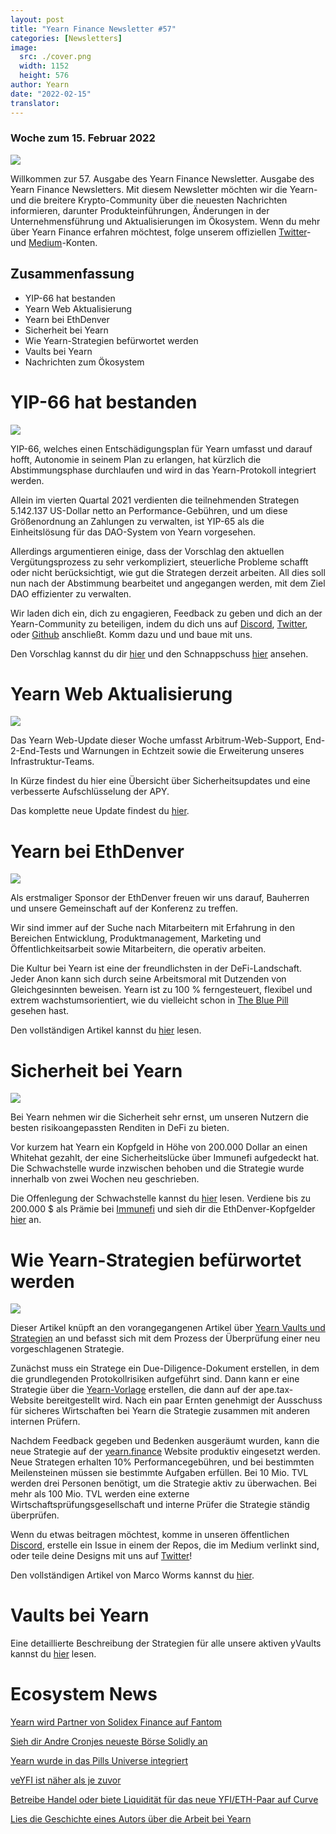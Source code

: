 ```yaml
---
layout: post
title: "Yearn Finance Newsletter #57"
categories: [Newsletters]
image:
  src: ./cover.png
  width: 1152
  height: 576
author: Yearn
date: "2022-02-15"
translator:
---
```

### Woche zum 15. Februar 2022


![](./image1.jpg?w=1456&h=733)

Willkommen zur 57. Ausgabe des Yearn Finance Newsletter. Ausgabe des Yearn Finance Newsletters. Mit diesem Newsletter möchten wir die Yearn- und die breitere Krypto-Community über die neuesten Nachrichten informieren, darunter Produkteinführungen, Änderungen in der Unternehmensführung und Aktualisierungen im Ökosystem. Wenn du mehr über Yearn Finance erfahren möchtest, folge unserem offiziellen [Twitter](https://twitter.com/iearnfinance)- und [Medium](https://medium.com/iearn)-Konten.

## Zusammenfassung

- YIP-66 hat bestanden
- Yearn Web Aktualisierung
- Yearn bei EthDenver
- Sicherheit bei Yearn
- Wie Yearn-Strategien befürwortet werden
- Vaults bei Yearn
- Nachrichten zum Ökosystem

# YIP-66 hat bestanden

![](./image2.jpg?w=200&h=200)

YIP-66, welches einen Entschädigungsplan für Yearn umfasst und darauf hofft, Autonomie in seinem Plan zu erlangen, hat kürzlich die Abstimmungsphase durchlaufen und wird in das Yearn-Protokoll integriert werden.

Allein im vierten Quartal 2021 verdienten die teilnehmenden Strategen 5.142.137 US-Dollar netto an Performance-Gebühren, und um diese Größenordnung an Zahlungen zu verwalten, ist YIP-65 als die Einheitslösung für das DAO-System von Yearn vorgesehen.

Allerdings argumentieren einige, dass der Vorschlag den aktuellen Vergütungsprozess zu sehr verkompliziert, steuerliche Probleme schafft oder nicht berücksichtigt, wie gut die Strategen derzeit arbeiten. All dies soll nun nach der Abstimmung bearbeitet und angegangen werden, mit dem Ziel DAO effizienter zu verwalten.

Wir laden dich ein, dich zu engagieren, Feedback zu geben und dich an der Yearn-Community zu beteiligen, indem du dich uns auf [Discord](https://discord.gg/8rF374XkXy), [Twitter](http://twitter.com/iearnfinance), oder [Github](http://github.com/yearn) anschließt. Komm dazu und und baue mit uns.

Den Vorschlag kannst du dir [hier](https://gov.yearn.finance/t/proposal-streamlining-contributor-compensation/12247) und den Schnappschuss [hier](https://snapshot.org/#/ybaby.eth/proposal/0x804d3765e70d6e4f0f0a225222dadd396cd328595d5fd097b732b36fdf8e6af6) ansehen.


# Yearn Web Aktualisierung

![](./image3.jpg?w=450&h=367)

Das Yearn Web-Update dieser Woche umfasst Arbitrum-Web-Support, End-2-End-Tests und Warnungen in Echtzeit sowie die Erweiterung unseres Infrastruktur-Teams.

In Kürze findest du hier eine Übersicht über Sicherheitsupdates und eine verbesserte Aufschlüsselung der APY.

Das komplette neue Update findest du [hier](https://yearnweb.substack.com/p/yearn-web-engineering-update-160?r=2y79e&utm_campaign=post&utm_medium=web).

# Yearn bei EthDenver

![](./image4.jpg?w=1328&h=654)

Als erstmaliger Sponsor der EthDenver freuen wir uns darauf, Bauherren und unsere Gemeinschaft auf der Konferenz zu treffen.

Wir sind immer auf der Suche nach Mitarbeitern mit Erfahrung in den Bereichen Entwicklung, Produktmanagement, Marketing und Öffentlichkeitsarbeit sowie Mitarbeitern, die operativ arbeiten.

Die Kultur bei Yearn ist eine der freundlichsten in der DeFi-Landschaft. Jeder Anon kann sich durch seine Arbeitsmoral mit Dutzenden von Gleichgesinnten beweisen. Yearn ist zu 100 % ferngesteuert, flexibel und extrem wachstumsorientiert, wie du vielleicht schon in [The Blue Pill](https://thebluepill.eth.limo/) gesehen hast.

Den vollständigen Artikel kannst du [hier](https://medium.com/iearn/yearn-finance-will-be-at-ethdenver-we-are-looking-for-people-to-join-our-team-83ed3aa20269) lesen.


# Sicherheit bei Yearn

![](./image5.jpg?w=945&h=408)

Bei Yearn nehmen wir die Sicherheit sehr ernst, um unseren Nutzern die besten risikoangepassten Renditen in DeFi zu bieten.

Vor kurzem hat Yearn ein Kopfgeld in Höhe von 200.000 Dollar an einen Whitehat gezahlt, der eine Sicherheitslücke über Immunefi aufgedeckt hat. Die Schwachstelle wurde inzwischen behoben und die Strategie wurde innerhalb von zwei Wochen neu geschrieben.

Die Offenlegung der Schwachstelle kannst du [hier](https://github.com/yearn/yearn-security/blob/master/disclosures/2022-01-30.md) lesen. Verdiene bis zu 200.000 $ als Prämie bei [Immunefi](https://immunefi.com/bounty/yearnfinance/) und sieh dir die EthDenver-Kopfgelder [hier](https://www.ethdenver.com/bounties/yearn-finance) an.


# Wie Yearn-Strategien befürwortet werden

![](./image6.jpg?w=1400&h=707)

Dieser Artikel knüpft an den vorangegangenen Artikel über [Yearn Vaults und Strategien](https://medium.com/iearn/yearn-finance-explained-what-are-vaults-and-strategies-96970560432) an und befasst sich mit dem Prozess der Überprüfung einer neu vorgeschlagenen Strategie.

Zunächst muss ein Stratege ein Due-Diligence-Dokument erstellen, in dem die grundlegenden Protokollrisiken aufgeführt sind. Dann kann er eine Strategie über die [Yearn-Vorlage](https://github.com/yearn/brownie-strategy-mix) erstellen, die dann auf der ape.tax-Website bereitgestellt wird. Nach ein paar Ernten genehmigt der Ausschuss für sicheres Wirtschaften bei Yearn die Strategie zusammen mit anderen internen Prüfern.

Nachdem Feedback gegeben und Bedenken ausgeräumt wurden, kann die neue Strategie auf der [yearn.finance](http://yearn.finance/) Website produktiv eingesetzt werden. Neue Strategen erhalten 10% Performancegebühren, und bei bestimmten Meilensteinen müssen sie bestimmte Aufgaben erfüllen. Bei 10 Mio. TVL werden drei Personen benötigt, um die Strategie aktiv zu überwachen. Bei mehr als 100 Mio. TVL werden eine externe Wirtschaftsprüfungsgesellschaft und interne Prüfer die Strategie ständig überprüfen.

Wenn du etwas beitragen möchtest, komme in unseren öffentlichen [Discord](https://discord.com/invite/8rF374XkXy), erstelle ein Issue in einem der Repos, die im Medium verlinkt sind, oder teile deine Designs mit uns auf [Twitter](https://twitter.com/iearnfinance)!

Den vollständigen Artikel von Marco Worms kannst du [hier](https://medium.com/iearn/how-new-yearn-vault-strategies-are-endorsed-8c0e0870790d).

# Vaults bei Yearn

Eine detaillierte Beschreibung der Strategien für alle unsere aktiven yVaults kannst du [hier](https://medium.com/yearn-state-of-the-vaults/the-vaults-at-yearn-9237905ffed3) lesen.


# Ecosystem News

[Yearn wird Partner von Solidex Finance auf Fantom](https://twitter.com/SolidexFantom/status/1489277199559499776)

[Sieh dir Andre Cronjes neueste Börse Solidly an](https://twitter.com/solidlyexchange/status/1491650940109217795)

[Yearn wurde in das Pills Universe integriert](https://twitter.com/pillheadddd/status/1492199477238710276)

[veYFI ist näher als je zuvor](https://twitter.com/cryptouf/status/1492100813279350785)

[Betreibe Handel oder biete Liquidität für das neue YFI/ETH-Paar auf Curve](https://curve.fi/factory-crypto/8)

[Lies die Geschichte eines Autors über die Arbeit bei Yearn](https://twitter.com/MarcoWorms/status/1490923070705442819)
